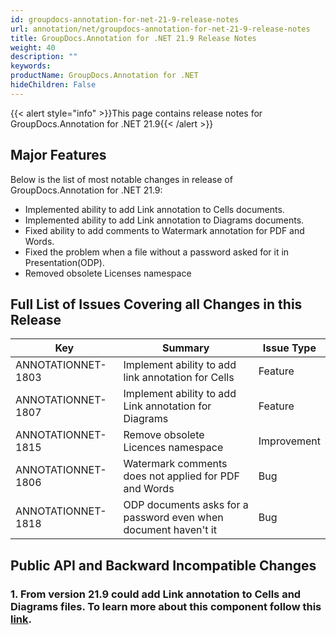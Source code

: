 ```yaml
---
id: groupdocs-annotation-for-net-21-9-release-notes
url: annotation/net/groupdocs-annotation-for-net-21-9-release-notes
title: GroupDocs.Annotation for .NET 21.9 Release Notes
weight: 40
description: ""
keywords: 
productName: GroupDocs.Annotation for .NET
hideChildren: False
---
```

{{< alert style="info" >}}This page contains release notes for GroupDocs.Annotation for .NET 21.9{{< /alert >}}

## Major Features

Below is the list of most notable changes in release of GroupDocs.Annotation for .NET 21.9:
* Implemented ability to add Link annotation to Cells documents.
* Implemented ability to add Link annotation to Diagrams documents.
* Fixed ability to add comments to Watermark annotation for PDF and Words.
* Fixed the problem when a file without a password asked for it in Presentation(ODP).
* Removed obsolete Licenses namespace


## Full List of Issues Covering all Changes in this Release

| Key | Summary | Issue Type |
| --- | --- | --- |
| ANNOTATIONNET-1803 | Implement ability to add link annotation for Cells | Feature |
| ANNOTATIONNET-1807 | Implement ability to add Link annotation for Diagrams | Feature |
| ANNOTATIONNET-1815 | Remove obsolete Licences namespace | Improvement |
| ANNOTATIONNET-1806 | Watermark comments does not applied for PDF and Words | Bug |
| ANNOTATIONNET-1818 | ODP documents  asks for a password even when document haven't it | Bug |


## Public API and Backward Incompatible Changes

### 1. From version 21.9 could add Link annotation to Cells and Diagrams files. To learn more about this component follow this [link](annotation/net/add-link-annotation).

